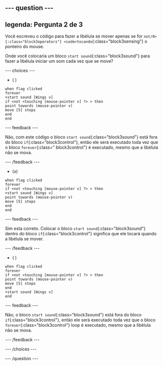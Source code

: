 
--- question ---
---
legenda: Pergunta 2 de 3
---

Você escreveu o código para fazer a libélula se mover apenas se for `not/0>{:class="block3operators"} <code>tocando`{:class="block3sensing"} o ponteiro do mouse.

Onde você colocaria um bloco `start sound`{:class="block3sound"} para fazer a libélula iniciar um som cada vez que se move?

--- choices ---

- ( )

```blocks3
when flag clicked
forever
+start sound [Wings v]
if <not <touching [mouse-pointer v] ?> > then
point towards (mouse-pointer v)
move [5] steps
end
end
```

--- feedback ---

Não, com este código o bloco `start sound`{:class="block3sound"} está fora do bloco `if`{:class="block3control"}, então ele será executado toda vez que o bloco `forever`{:class=" block3control"} é executado, mesmo que a libélula não se mova.

--- /feedback ---

- (x)

```blocks3
when flag clicked
forever
if <not <touching [mouse-pointer v] ?> > then
+start sound [Wings v]
point towards (mouse-pointer v)
move [5] steps
end
end
```

  --- feedback ---

Sim esta correto. Colocar o bloco `start sound`{:class="block3sound"} dentro do bloco `if`{:class="block3control"} significa que ele tocará quando a libélula se mover.

  --- /feedback ---

- ( )


```blocks3
when flag clicked
forever
if <not <touching [mouse-pointer v] ?> > then
point towards (mouse-pointer v)
move [5] steps
end
+start sound [Wings v]
end
```

  --- feedback ---

Não, o bloco `start sound`{:class="block3sound"} está fora do bloco `if`{:class="block3control"}, então ele será executado toda vez que o bloco `forever`{:class="block3control"} loop é executado, mesmo que a libélula não se mova.

  --- /feedback ---

--- /choices ---

--- /question ---

